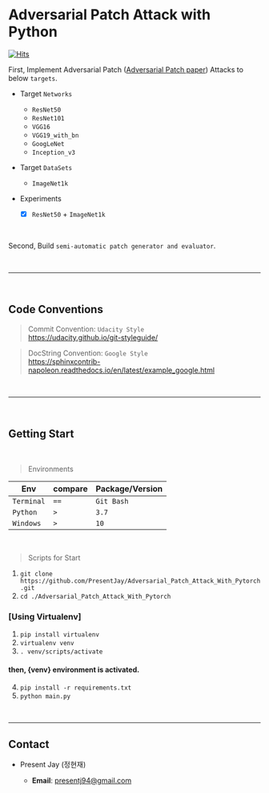 # Adversarial Patch Attack with Python

[![Hits](https://hits.seeyoufarm.com/api/count/incr/badge.svg?url=https%3A%2F%2Fgithub.com%2FPresentJay%2FAdversarial_Patch_Attack_With_Pytorch&count_bg=%238A3DC8&title_bg=%23555555&icon=&icon_color=%23E7E7E7&title=view+count&edge_flat=false)](https://hits.seeyoufarm.com)

First, Implement Adversarial Patch (<a href="https://arxiv.org/pdf/1712.09665.pdf">Adversarial Patch paper</a>) Attacks to below `targets`.

- Target `Networks`

  - `ResNet50`
  - `ResNet101`
  - `VGG16`
  - `VGG19_with_bn`
  - `GoogLeNet`
  - `Inception_v3`

- Target `DataSets`

  - `ImageNet1k`

- Experiments
  - [x] `ResNet50` + `ImageNet1k`

<br>

Second, Build `semi-automatic patch generator and evaluator`.

<br>

---

<br>

## Code Conventions

> Commit Convention: `Udacity Style`  
> https://udacity.github.io/git-styleguide/

> DocString Convention: `Google Style`  
> https://sphinxcontrib-napoleon.readthedocs.io/en/latest/example_google.html

<br>

---

<br>

## Getting Start

<br>

> Environments

| Env        | compare | Package/Version |
| ---------- | ------- | --------------- |
| `Terminal` | `==`    | `Git Bash`      |
| `Python`   | `>`     | `3.7`           |
| `Windows`  | `>`     | `10`            |

<br>

> Scripts for Start

1. `git clone https://github.com/PresentJay/Adversarial_Patch_Attack_With_Pytorch.git`
2. `cd ./Adversarial_Patch_Attack_With_Pytorch`

### [Using Virtualenv]

1. `pip install virtualenv`
2. `virtualenv venv`
3. `. venv/scripts/activate`

#### then, {venv} environment is activated.

4. `pip install -r requirements.txt`
5. `python main.py`

<br>

---

## Contact

- Present Jay (정현재)

  - **Email**: [presentj94@gmail.com](mailto:presentj94@gmail.com)
